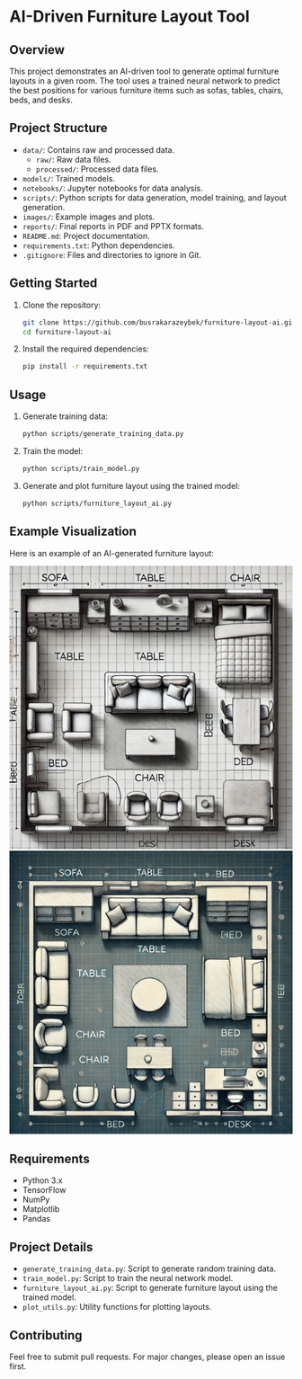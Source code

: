 # AI-Driven Furniture Layout Tool

## Overview
This project demonstrates an AI-driven tool to generate optimal furniture layouts in a given room. The tool uses a trained neural network to predict the best positions for various furniture items such as sofas, tables, chairs, beds, and desks.

## Project Structure
- `data/`: Contains raw and processed data.
  - `raw/`: Raw data files.
  - `processed/`: Processed data files.
- `models/`: Trained models.
- `notebooks/`: Jupyter notebooks for data analysis.
- `scripts/`: Python scripts for data generation, model training, and layout generation.
- `images/`: Example images and plots.
- `reports/`: Final reports in PDF and PPTX formats.
- `README.md`: Project documentation.
- `requirements.txt`: Python dependencies.
- `.gitignore`: Files and directories to ignore in Git.

## Getting Started
1. Clone the repository:
    ```sh
    git clone https://github.com/busrakarazeybek/furniture-layout-ai.git
    cd furniture-layout-ai
    ```
2. Install the required dependencies:
    ```sh
    pip install -r requirements.txt
    ```

## Usage
1. Generate training data:
    ```sh
    python scripts/generate_training_data.py
    ```
2. Train the model:
    ```sh
    python scripts/train_model.py
    ```
3. Generate and plot furniture layout using the trained model:
    ```sh
    python scripts/furniture_layout_ai.py
    ```

## Example Visualization
Here is an example of an AI-generated furniture layout:

![Example Plot](images/example.png)
![Example Plot](images/example2.png)
## Requirements
- Python 3.x
- TensorFlow
- NumPy
- Matplotlib
- Pandas

## Project Details
- `generate_training_data.py`: Script to generate random training data.
- `train_model.py`: Script to train the neural network model.
- `furniture_layout_ai.py`: Script to generate furniture layout using the trained model.
- `plot_utils.py`: Utility functions for plotting layouts.

## Contributing
Feel free to submit pull requests. For major changes, please open an issue first.

